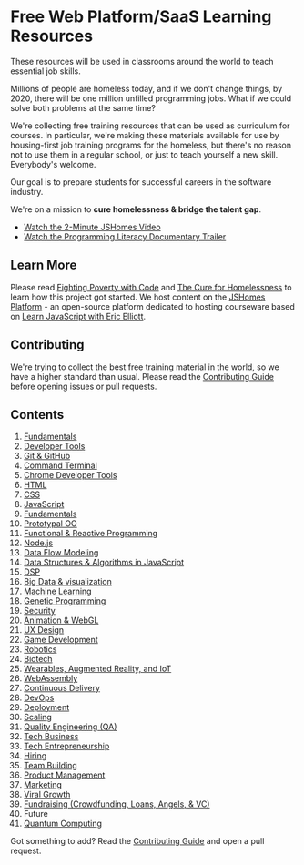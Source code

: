 # Free Web Platform/SaaS Learning Resources

These resources will be used in classrooms around the world to teach essential job skills.

Millions of people are homeless today, and if we don't change things, by 2020, there will be one million unfilled programming jobs. What if we could solve both problems at the same time?

We're collecting free training resources that can be used as curriculum for courses. In particular, we're making these materials available for use by housing-first job training programs for the homeless, but there's no reason not to use them in a regular school, or just to teach yourself a new skill. Everybody's welcome.

Our goal is to prepare students for successful careers in the software industry.

We're on a mission to **cure homelessness & bridge the talent gap**.

* [Watch the 2-Minute JSHomes Video](https://vimeo.com/92982781)
* [Watch the Programming Literacy Documentary Trailer](http://www.programmingliteracy.com/)


## Learn More

Please read [Fighting Poverty with Code](https://medium.com/javascript-scene/fighting-poverty-with-code-d1ed3ebd982d) and [The Cure for Homelessness](https://medium.com/end-homelessness/the-cure-for-homelessness-83ef0d621c71) to learn how this project got started. We host content on the [JSHomes Platform](https://github.com/jshomes/JSHomes-Platform) - an open-source platform dedicated to hosting courseware based on [Learn JavaScript with Eric Elliott](https://ericelliottjs.com/).


## Contributing

We're trying to collect the best free training material in the world, so we have a higher standard than usual. Please read the [Contributing Guide](https://github.com/jshomes/learning-resources/blob/master/Contributing.md) before opening issues or pull requests.

## Contents
1. [Fundamentals](tracks/fundamentals/index.md)
1. [Developer Tools](tracks/dev-tools/index.md)
  1. [Git & GitHub](tracks/dev-tools/git-and-github/index.md)
  1. [Command Terminal](tracks/dev-tools/terminal/index.md)
  1. [Chrome Developer Tools](tracks/dev-tools/chrome-devtools/index.md)
1. [HTML](tracks/html/index.md)
1. [CSS](tracks/css/index.md)
1. [JavaScript](tracks/javascript/index.md)
  1. [Fundamentals](tracks/javascript/fundamentals/index.md)
  1. [Prototypal OO](tracks/javascript/prototypal-oo/index.md)
  1. [Functional & Reactive Programming](tracks/javascript/functional-reactive/index.md)
  1. [Node.js](tracks/javascript/node/index.md)
  1. [Data Flow Modeling](tracks/javascript/data-flow-modeling/index.md)
  1. [Data Structures & Algorithms in JavaScript](tracks/javascript/data-structures-and-algorithms/index.md)
  1. [DSP](tracks/javascript/dsp/index.md)
  1. [Big Data & visualization](tracks/javascript/big-data/index.md)
  1. [Machine Learning](tracks/javascript/machine-learning/index.md)
  1. [Genetic Programming](tracks/javascript/genetic-programming/index.md)
1. [Security](tracks/security/index.md)
1. [Animation & WebGL](tracks/animation-and-webgl/index.md)
1. [UX Design](tracks/ux-design/index.md)
1. [Game Development](tracks/game-development/index.md)
1. [Robotics](tracks/robotics/index.md)
1. [Biotech](tracks/biotech/index.md)
1. [Wearables, Augmented Reality, and IoT](tracks/wearables-and-iot/index.md)
1. [WebAssembly](tracks/webassembly/index.md)
1. [Continuous Delivery](tracks/continuous-delivery/index.md)
  1. [DevOps](tracks/continuous-delivery/devops/index.md)
  1. [Deployment](tracks/continuous-delivery/deployment/index.md)
  1. [Scaling](tracks/continuous-delivery/scaling/index.md)
  1. [Quality Engineering (QA)](tracks/continuous-delivery/quality-engineering/index.md)
1. [Tech Business](tracks/tech-business/index.md)
  1. [Tech Entrepreneurship](tracks/tech-business/tech-entrepreneurship/index.md)
  1. [Hiring](tracks/tech-business/hiring/index.md)
  1. [Team Building](tracks/tech-business/team-building/index.md)
  1. [Product Management](tracks/tech-business/product-management/index.md)
  1. [Marketing](tracks/tech-business/marketing/index.md)
  1. [Viral Growth](tracks/tech-business/viral-growth/index.md)
  1. [Fundraising (Crowdfunding, Loans, Angels, & VC)](tracks/tech-business/fundraising/index.md)
1. Future
  1. [Quantum Computing](tracks/future/quantum-computing/index.md)

Got something to add? Read the [Contributing Guide](https://github.com/jshomes/learning-resources/blob/master/Contributing.md) and open a pull request.
